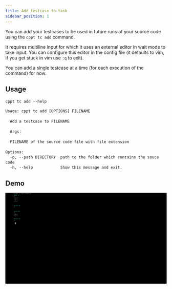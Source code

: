 ```yaml
---
title: Add testcase to task
sidebar_position: 1
---
```


You can add your testcases to be used in future runs of your source code using the `cppt tc add` command.

It requires multiline input for which it uses an external editor in wait mode to take input. You can configure this editor in the config file (it defaults to vim, If you get stuck in vim use `:q` to exit).

You can add a single testcase at a time (for each execution of the command) for now.

## Usage

```shell
cppt tc add --help
```

```shell
Usage: cppt tc add [OPTIONS] FILENAME

  Add a testcase to FILENAME

  Args:

  FILENAME of the source code file with file extension

Options:
  -p, --path DIRECTORY  path to the folder which contains the souce code
  -h, --help            Show this message and exit.
```

## Demo

![Testcase add command demo](/gif/tc-add.gif)
